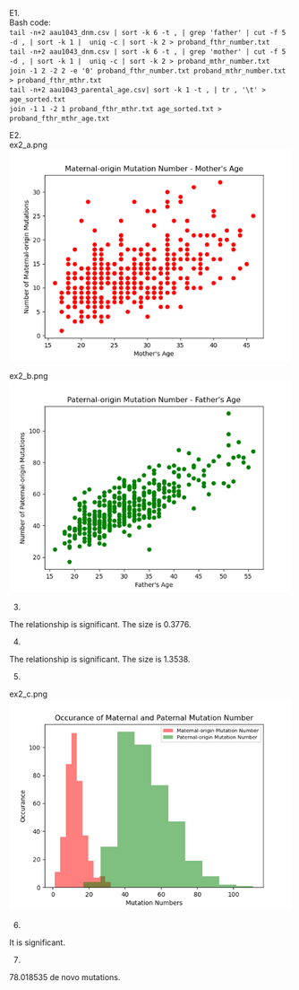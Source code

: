 E1.  
Bash code:  
`tail -n+2 aau1043_dnm.csv | sort -k 6 -t , | grep 'father' | cut -f 5 -d , | sort -k 1 |  uniq -c | sort -k 2 > proband_fthr_number.txt`  
`tail -n+2 aau1043_dnm.csv | sort -k 6 -t , | grep 'mother' | cut -f 5 -d , | sort -k 1 |  uniq -c | sort -k 2 > proband_mthr_number.txt`  
`join -1 2 -2 2 -e '0' proband_fthr_number.txt proband_mthr_number.txt > proband_fthr_mthr.txt`  
`tail -n+2 aau1043_parental_age.csv| sort -k 1 -t , | tr , '\t' > age_sorted.txt`   
`join -1 1 -2 1 proband_fthr_mthr.txt age_sorted.txt > proband_fthr_mthr_age.txt`
  
   
   
E2.  
ex2_a.png  
![ex2_a.png](ex2_a.png)  
  
ex2_b.png  
![ex2_b.png](ex2_b.png)  
  
3.  
The relationship is significant. The size is 0.3776.  
  
4.  
The relationship is significant. The size is 1.3538.  
  
5.  
ex2_c.png  
![ex2_c.png](ex2_c.png)  
  
6.  
It is significant.  
  
7.  
78.018535 de novo mutations.